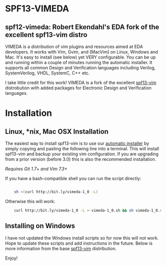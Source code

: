 
SPF13-VIMEDA
============

## spf12-vimeda: Robert Ekendahl's EDA fork of the excellent spf13-vim distro

VIMEDA is a distribution of vim plugins and resources aimed at EDA developers.
It works with Vim, Gvim, and [MacVim] on Linux, Windows and Mac. It's easy to
install (see below) yet VERY configurable. You can be up and running within a
couple of minutes running the automatic installer. It supports all common
Design and Verification languages including Verilog, SystemVerilog, VHDL,
SystemC, C++ etc.

I take little credit for this work! VIMEDA is a fork of the excellent
[spf13-vim] distrobution with added packages for Electronic Design and
Verification languages.

# Installation

## Linux, \*nix, Mac OSX Installation

The easiest way to install spf13-vim is to use our [automatic installer](http://bit.ly/vimeda) by simply
copying and pasting the following line into a terminal. This will install
spf13-vim and backup your existing vim configuration. If you are upgrading from
a prior version (before 3.0) this is also the recommended installation.

*Requires Git 1.7+ and Vim 7.3+*

If you have a bash-compatible shell you can run the script directly:
```bash

    sh <(curl http://bit.ly/vimeda-1_0 -L)
```

Otherwise this will work:

```bash
    curl http://bit.ly/vimeda-1_0 -L > vimeda-1_0.sh && sh vimeda-1_0.sh
```


## Installing on Windows

I have not updated the Windows install scripts so for now this will not work. Hope to update these scripts and add instructions in the future.
Below is more information from the base [spf13-vim] distribution.

Enjoy!

[spf13-vim]:https://github.com/spf13/spf13-vim

